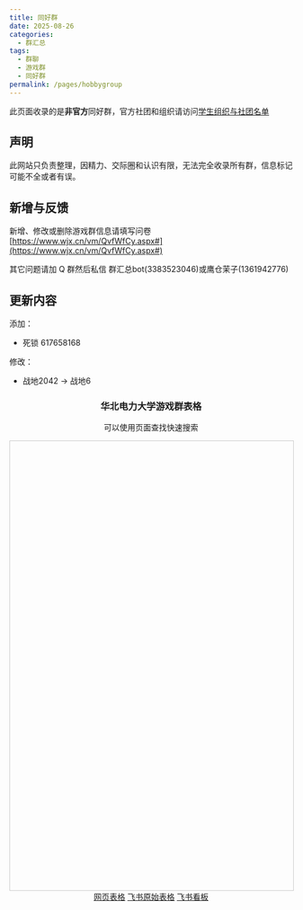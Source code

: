 ```yaml
---
title: 同好群
date: 2025-08-26
categories:
  - 群汇总
tags:
  - 群聊
  - 游戏群
  - 同好群
permalink: /pages/hobbygroup
---
```

此页面收录的是**非官方**同好群，官方社团和组织请访问[学生组织与社团名单](/pages/association/)

## 声明

此网站只负责整理，因精力、交际圈和认识有限，无法完全收录所有群，信息标记可能不全或者有误。

## 新增与反馈

新增、修改或删除游戏群信息请填写问卷[https://www.wjx.cn/vm/QvfWfCy.aspx#](https://www.wjx.cn/vm/QvfWfCy.aspx#)

其它问题请加 Q 群然后私信 群汇总bot(3383523046)或鹰仓茉子(1361942776)

## 更新内容

添加：

- 死锁 617658168

修改：

- 战地2042 -> 战地6

<div class="section" style="text-align:center;">
    <h3>华北电力大学游戏群表格</h3>
    <p>可以使用页面查找快速搜索</p>
    <iframe id="game-table" width="100%" height="800" style="border: 1px solid #ccc;" title="游戏群表格"></iframe>
    <script>
      const now = new Date().getTime();
      document.getElementById("game-table").src = `/html/hobbygroup.html?v=${now}`;
    </script>
</div>
 
<div class="section" style="text-align:center;">
  <div class="section button-group">
    <a class="button" href="https://www.ncepuinfo.cc/table.html"
        target="_blank">网页表格</a>
    <a class="button" href="https://mxo14j8sy9.feishu.cn/share/base/view/shrcnHMU3hpWFz8gB2Kwy03MpZd"
        target="_blank">飞书原始表格</a>
    <a class="button" href="https://mxo14j8sy9.feishu.cn/share/base/view/shrcnZnjOv1oINpT5qyzJUiA47Q"
        target="_blank">飞书看板</a>
  </div>
</div>